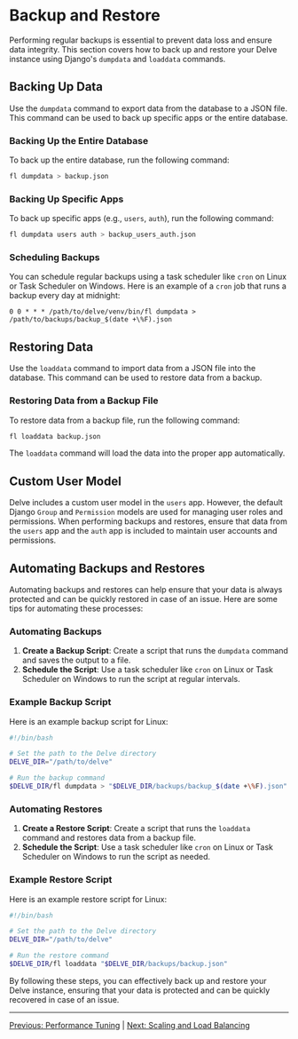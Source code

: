 # Backup and Restore

Performing regular backups is essential to prevent data loss and ensure data integrity. This section covers how to back up and restore your Delve instance using Django's `dumpdata` and `loaddata` commands.

## Backing Up Data
Use the `dumpdata` command to export data from the database to a JSON file. This command can be used to back up specific apps or the entire database.

### Backing Up the Entire Database
To back up the entire database, run the following command:

```bash
fl dumpdata > backup.json
```

### Backing Up Specific Apps
To back up specific apps (e.g., `users`, `auth`), run the following command:

```bash
fl dumpdata users auth > backup_users_auth.json
```

### Scheduling Backups
You can schedule regular backups using a task scheduler like `cron` on Linux or Task Scheduler on Windows. Here is an example of a `cron` job that runs a backup every day at midnight:

```cron
0 0 * * * /path/to/delve/venv/bin/fl dumpdata > /path/to/backups/backup_$(date +\%F).json
```

## Restoring Data
Use the `loaddata` command to import data from a JSON file into the database. This command can be used to restore data from a backup.

### Restoring Data from a Backup File
To restore data from a backup file, run the following command:

```bash
fl loaddata backup.json
```

The `loaddata` command will load the data into the proper app automatically.

## Custom User Model
Delve includes a custom user model in the `users` app. However, the default Django `Group` and `Permission` models are used for managing user roles and permissions. When performing backups and restores, ensure that data from the `users` app and the `auth` app is included to maintain user accounts and permissions.

## Automating Backups and Restores
Automating backups and restores can help ensure that your data is always protected and can be quickly restored in case of an issue. Here are some tips for automating these processes:

### Automating Backups
1. **Create a Backup Script**: Create a script that runs the `dumpdata` command and saves the output to a file.
2. **Schedule the Script**: Use a task scheduler like `cron` on Linux or Task Scheduler on Windows to run the script at regular intervals.

### Example Backup Script
Here is an example backup script for Linux:

```bash
#!/bin/bash

# Set the path to the Delve directory
DELVE_DIR="/path/to/delve"

# Run the backup command
$DELVE_DIR/fl dumpdata > "$DELVE_DIR/backups/backup_$(date +\%F).json"
```

### Automating Restores
1. **Create a Restore Script**: Create a script that runs the `loaddata` command and restores data from a backup file.
2. **Schedule the Script**: Use a task scheduler like `cron` on Linux or Task Scheduler on Windows to run the script as needed.

### Example Restore Script
Here is an example restore script for Linux:

```bash
#!/bin/bash

# Set the path to the Delve directory
DELVE_DIR="/path/to/delve"

# Run the restore command
$DELVE_DIR/fl loaddata "$DELVE_DIR/backups/backup.json"
```

By following these steps, you can effectively back up and restore your Delve instance, ensuring that your data is protected and can be quickly recovered in case of an issue.

---

[Previous: Performance Tuning](Performance_Tuning.md) | [Next: Scaling and Load Balancing](Scaling_and_Load_Balancing.md)
